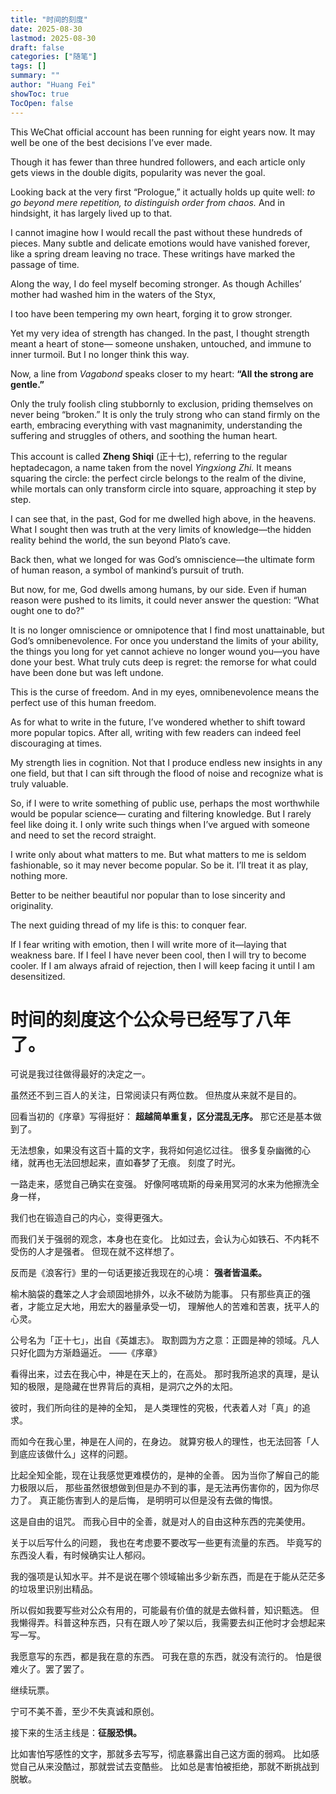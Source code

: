 ```yaml
---
title: "时间的刻度"
date: 2025-08-30
lastmod: 2025-08-30
draft: false
categories: ["随笔"]
tags: []
summary: ""
author: "Huang Fei"
showToc: true
TocOpen: false
---
```


This WeChat official account has been running for eight years now.
It may well be one of the best decisions I’ve ever made.

Though it has fewer than three hundred followers, and each article only gets views in the double digits,
popularity was never the goal.

Looking back at the very first “Prologue,” it actually holds up quite well:
*to go beyond mere repetition, to distinguish order from chaos.*
And in hindsight, it has largely lived up to that.

I cannot imagine how I would recall the past without these hundreds of pieces.
Many subtle and delicate emotions would have vanished forever,
like a spring dream leaving no trace.
These writings have marked the passage of time.

Along the way, I do feel myself becoming stronger.
As though Achilles’ mother had washed him in the waters of the Styx,

I too have been tempering my own heart,
forging it to grow stronger.

Yet my very idea of strength has changed.
In the past, I thought strength meant a heart of stone—
someone unshaken, untouched, and immune to inner turmoil.
But I no longer think this way.

Now, a line from *Vagabond* speaks closer to my heart:
**“All the strong are gentle.”**

Only the truly foolish cling stubbornly to exclusion,
priding themselves on never being “broken.”
It is only the truly strong who can stand firmly on the earth,
embracing everything with vast magnanimity,
understanding the suffering and struggles of others,
and soothing the human heart.

This account is called **Zheng Shiqi** (正十七), referring to the regular heptadecagon, a name taken from the novel *Yingxiong Zhi.*
It means squaring the circle: the perfect circle belongs to the realm of the divine, while mortals can only transform circle into square, approaching it step by step.

I can see that, in the past, God for me dwelled high above, in the heavens. What I sought then was truth at the very limits of knowledge—the hidden reality behind the world, the sun beyond Plato’s cave.

Back then, what we longed for was God’s omniscience—the ultimate form of human reason, a symbol of mankind’s pursuit of truth.

But now, for me, God dwells among humans, by our side. Even if human reason were pushed to its limits, it could never answer the question: “What ought one to do?”

It is no longer omniscience or omnipotence that I find most unattainable, but God’s omnibenevolence. For once you understand the limits of your ability, the things you long for yet cannot achieve no longer wound you—you have done your best. What truly cuts deep is regret: the remorse for what could have been done but was left undone.

This is the curse of freedom.
And in my eyes, omnibenevolence means the perfect use of this human freedom.

As for what to write in the future,
I’ve wondered whether to shift toward more popular topics.
After all, writing with few readers can indeed feel discouraging at times.

My strength lies in cognition.
Not that I produce endless new insights in any one field,
but that I can sift through the flood of noise and recognize what is truly valuable.

So, if I were to write something of public use,
perhaps the most worthwhile would be popular science—
curating and filtering knowledge.
But I rarely feel like doing it.
I only write such things when I’ve argued with someone
and need to set the record straight.

I write only about what matters to me. But what matters to me is seldom fashionable, so it may never become popular. So be it. I’ll treat it as play, nothing more.

Better to be neither beautiful nor popular than to lose sincerity and originality.

The next guiding thread of my life is this: to conquer fear.

If I fear writing with emotion, then I will write more of it—laying that weakness bare.
If I feel I have never been cool, then I will try to become cooler.
If I am always afraid of rejection, then I will keep facing it until I am desensitized.

# **时间的刻度**这个公众号已经写了八年了。
可说是我过往做得最好的决定之一。

虽然还不到三百人的关注，日常阅读只有两位数。
但热度从来就不是目的。

回看当初的《序章》写得挺好：
**超越简单重复，区分混乱无序。**
那它还是基本做到了。

无法想象，如果没有这百十篇的文字，我将如何追忆过往。
很多复杂幽微的心绪，就再也无法回想起来，直如春梦了无痕。
刻度了时光。

一路走来，感觉自己确实在变强。
好像阿喀琉斯的母亲用冥河的水来为他擦洗全身一样，

我们也在锻造自己的内心，变得更强大。

而我们关于强弱的观念，本身也在变化。
比如过去，会认为心如铁石、不内耗不受伤的人才是强者。
但现在就不这样想了。

反而是《浪客行》里的一句话更接近我现在的心境：
**强者皆温柔。**

[](https://substackcdn.com/image/fetch/$s_!u37B!,f_auto,q_auto:good,fl_progressive:steep/https%3A%2F%2Fsubstack-post-media.s3.amazonaws.com%2Fpublic%2Fimages%2Ff399ee47-53c9-4c19-920b-163bfc7fbce8_1080x566.webp)榆木脑袋的蠢笨之人才会顽固地排外，以永不破防为能事。
只有那些真正的强者，才能立足大地，用宏大的器量承受一切，
理解他人的苦难和苦衷，抚平人的心灵。

公号名为「正十七」，出自《英雄志》。
取割圆为方之意：正圆是神的领域。凡人只好化圆为方渐趋逼近。  ——《序章》

看得出来，过去在我心中，神是在天上的，在高处。
那时我所追求的真理，是认知的极限，是隐藏在世界背后的真相，是洞穴之外的太阳。

彼时，我们所向往的是神的全知，
是人类理性的究极，代表着人对「真」的追求。

而如今在我心里，神是在人间的，在身边。
就算穷极人的理性，也无法回答「人到底应该做什么」这样的问题。

比起全知全能，现在让我感觉更难模仿的，是神的全善。
因为当你了解自己的能力极限以后，
那些虽然很想做到但是办不到的事，是无法再伤害你的，因为你尽力了。
真正能伤害到人的是后悔， 是明明可以但是没有去做的悔恨。

这是自由的诅咒。
而我心目中的全善，就是对人的自由这种东西的完美使用。

关于以后写什么的问题，
我也在考虑要不要改写一些更有流量的东西。 毕竟写的东西没人看，有时候确实让人郁闷。

我的强项是认知水平。并不是说在哪个领域输出多少新东西，而是在于能从茫茫多的垃圾里识别出精品。

所以假如我要写些对公众有用的，可能最有价值的就是去做科普，知识甄选。
但我懒得弄。科普这种东西，只有在跟人吵了架以后，我需要去纠正他时才会想起来写一写。

我愿意写的东西，都是我在意的东西。
可我在意的东西，就没有流行的。
怕是很难火了。罢了罢了。

继续玩票。

宁可不美不善，至少不失真诚和原创。

接下来的生活主线是：**征服恐惧。**

比如害怕写感性的文字，那就多去写写，彻底暴露出自己这方面的弱鸡。
比如感觉自己从来没酷过，那就尝试去变酷些。
比如总是害怕被拒绝，那就不断挑战到脱敏。